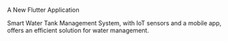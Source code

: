A New Flutter Application


Smart Water Tank Management System, with IoT sensors and a mobile app, 
offers an efficient solution for water management.




